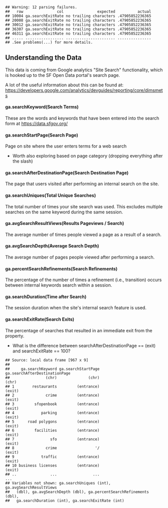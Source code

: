     ## Warning: 12 parsing failures.
    ##   row               col               expected          actual
    ## 10004 ga.searchExitRate no trailing characters .47905852236365
    ## 20008 ga.searchExitRate no trailing characters .47905852236365
    ## 30012 ga.searchExitRate no trailing characters .47905852236365
    ## 36307 ga.searchExitRate no trailing characters .47905852236365
    ## 46311 ga.searchExitRate no trailing characters .47905852236365
    ## ..... ................. ...................... ...............
    ## .See problems(...) for more details.

Understanding the Data
----------------------

This data is coming from Google analytics "Site Search" functionality, which is hooked up to the SF Open Data portal's search page.

A lot of the useful information about this can be found at: <https://developers.google.com/analytics/devguides/reporting/core/dimsmets>

#### ga.searchKeyword(Search Terms)

These are the words and keywords that have been entered into the search form at <https://data.sfgov.org/>

#### ga.searchStartPage(Search Page)

Page on site where the user enters terms for a web search

-   Worth also exploring based on page category (dropping everything after the slash)

#### ga.searchAfterDestinationPage(Search Destination Page)

The page that users visited after performing an internal search on the site.

#### ga.searchUniques(Total Unique Searches)

The total number of times your site search was used. This excludes multiple searches on the same keyword during the same session.

#### ga.avgSearchResultViews(Results Pageviews / Search)

The average number of times people viewed a page as a result of a search.

#### ga.avgSearchDepth(Average Search Depth)

The average number of pages people viewed after performing a search.

#### ga.percentSearchRefinements(Search Refinements)

The percentage of the number of times a refinement (i.e., transition) occurs between internal keywords search within a session.

#### ga.searchDuration(Time after Search)

The session duration when the site's internal search feature is used.

#### ga.searchExitRate(Search Exits)

The percentage of searches that resulted in an immediate exit from the property.

-   What is the difference between searchAfterDestinationPage == (exit) and searchExitRate == 100?

<!-- -->

    ## Source: local data frame [967 x 9]
    ## 
    ##     ga.searchKeyword ga.searchStartPage ga.searchAfterDestinationPage
    ##                (chr)              (chr)                         (chr)
    ## 1        restaurants         (entrance)                        (exit)
    ## 2              crime         (entrance)                        (exit)
    ## 3         sfopenbook         (entrance)                        (exit)
    ## 4            parking         (entrance)                        (exit)
    ## 5      road polygons         (entrance)                        (exit)
    ## 6         facilities         (entrance)                        (exit)
    ## 7                sfo         (entrance)                        (exit)
    ## 8              crime                 '/                        (exit)
    ## 9            traffic         (entrance)                        (exit)
    ## 10 business licenses         (entrance)                        (exit)
    ## ..               ...                ...                           ...
    ## Variables not shown: ga.searchUniques (int), ga.avgSearchResultViews
    ##   (dbl), ga.avgSearchDepth (dbl), ga.percentSearchRefinements (dbl),
    ##   ga.searchDuration (int), ga.searchExitRate (int)
